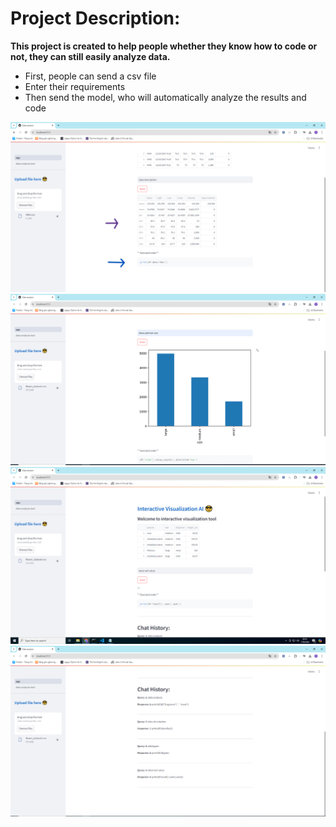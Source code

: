 ﻿# Project Description:
**This project is created to help people whether they know how to code or not, they can still easily analyze data.**

- First, people can send a csv file
- Enter their requirements
- Then send the model, who will automatically analyze the results and code

![](image/anh_1.png)
![](image/anh_2.png)
![](image/anh_3.png)
![](image/anh_4.png)


